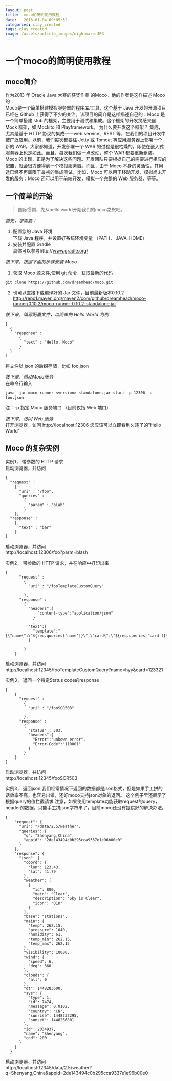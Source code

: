 ```yaml
---
layout: post
title:  moco的简明使用教程
date:   2016-01-04 09:05:32
categories: clay_created
tags: clay_created
image: /assets/article_images/nightmare.JPG
---
```

# 一个moco的简明使用教程   

## moco简介
作为2013 年 Oracle Java 大赛的获奖作品 的Moco。他的作者是这样描述 Moco 的：   
Moco是一个简单搭建模拟服务器的程序库/工具，这个基于 Java 开发的开源项目已经在 Github 上获得了不少的关注。该项目的简介是这样描述自己的：Moco 是一个简单搭建 stub 的框架，主要用于测试和集成。这个框架的开发灵感来自 Mock 框架，如 Mockito 和 Playframework。
为什么要开发这个框架？
集成，尤其是基于 HTTP 协议的集成——web service、REST 等，在我们的项目开发中被广泛应用。以前，我们每次都要往 Jetty 或 Tomcat 等应用服务器上部署一个新的 WAR。大家都知道，开发部署一个 WAR 的过程是很枯燥的，即使在嵌入式服务器上也是如此。而且，每次我们做一点改动，整个 WAR 都要重新组装。
Moco 的出现，正是为了解决这些问题。开发团队只要根据自己的需要进行相应的配置，就会很方便得到一个模拟服务器。而且，由于 Moco 本身的灵活性，其用途已经不再局限于最初的集成测试，比如，Moco 可以用于移动开发，模拟尚未开发的服务；Moco 还可以用于前端开发，模拟一个完整的 Web 服务器，等等。

## 一个简单的开始
> 国际惯例，先从hello world开始我们的moco之旅吧。   

_首先，您需要：_   
1. 配置您的 Java 环境   
    下载 Java 程序，并设置好系统环境变量 （PATH， JAVA_HOME）   
2. 安装并配置 Gradle   
    具体可以参考http://www.gradle.org/

_接下来，按照下面的步骤安装 Moco_   
1. 获取 Moco 源文件,使用 git 命令，获取最新的代码

```
git clone https://github.com/dreamhead/moco.git
```

2. 也可以直接下载编译好的 Jar 文件，目前最新版本0.10.2    
http://repo1.maven.org/maven2/com/github/dreamhead/moco-runner/0.10.2/moco-runner-0.10.2-standalone.jar   

_接下来，编写配置文件，以简单的 Hello World 为例_   
```
[
  {
    "response" :
      {
        "text" : "Hello, Moco"
      }
  }
]
```

将文件以 json 的后缀存储，比如 foo.json

_接下来，启动Moco服务_   
在命令行输入

```
java -jar moco-runner-<version>-standalone.jar start -p 12306 -c foo.json
```

注：-p 指定 Moco 服务端口 （目前仅指 Web 端口）   

_接下来，访问 Web 服务_   
打开浏览器，访问 http://localhost:12306
您应该可以立即看到久违了的"Hello World"

## Moco 的复杂实例

实例1， 带参数的 HTTP 请求   
启动浏览器，并访问  

```
{
  "request" :
    {
      "uri" : "/foo",
      "queries" :
        {
          "param" : "blah"
        }
    },
  "response" :
    {
      "text" : "bar"
    }
}
```
   
启动浏览器，并访问   
http://localhost:12306/foo?parm=blash

实例2， 带参数的 HTTP 请求，并在响应中打印出来
```
{
      "request" :
        {
          "uri" : "/fooTemplateCustomQuery"
          
        },
      "response" :
        {
          "headers":{
              "content-type":"application/json"
            }
            ,
          "text":{
            "template":"{\"name\":\"${req.queries['name']}\",\"card\":\"${req.queries['card']}\"}"
          }
           
        }
    }
```

启动浏览器，并访问   
http://localhost:12345/fooTemplateCustomQuery?name=hyy&card=123321

实例3， 返回一个特定Status code的response
```
[
    {
      "request" :
        {
          "uri" : "/fooSCR503"
          
        },
      "response" :
        {
          "status" : 503,
          "headers":{
            "Error":"unkown error",
            "Error-Code":"110001"
          }
        }
    }
]
```

启动浏览器，并访问   
http://localhost:12345/fooSCR503


实例3， 返回json
我们经常情况下返回的数据都是json格式，但是如果手工拼的话效率不高，也容易出错，还好moco支持json对象的返回。
这个例子里还展示了根据query的值拦截请求
注意，如果使用template功能获取request的query，header的数据，只能手工拼json字符串了，目前moco还没有提供好的解决办法。
```
{
    "request": {
      "uri": "/data/2.5/weather",
      "queries": {
        "q": "Shenyang,China",
        "appid": "2de143494c0b295cca9337e1e96b00e0"
      }
    },
    "response": {
      "json": {
        "coord": {
          "lon": 123.43,
          "lat": 41.79
        },
        "weather": [
          {
            "id": 800,
            "main": "Clear",
            "description": "Sky is Clear",
            "icon": "01n"
          }
        ],
        "base": "stations",
        "main": {
          "temp": 262.15,
          "pressure": 1040,
          "humidity": 61,
          "temp_min": 262.15,
          "temp_max": 262.15
        },
        "visibility": 10000,
        "wind": {
          "speed": 6,
          "deg": 360
        },
        "clouds": {
          "all": 0
        },
        "dt": 1448283600,
        "sys": {
          "type": 1,
          "id": 7474,
          "message": 0.0102,
          "country": "CN",
          "sunrise": 1448232295,
          "sunset": 1448266801
        },
        "id": 2034937,
        "name": "Shenyang",
        "cod": 200
      }
    }
  }
```

启动浏览器，并访问   
http://localhost:12345/data/2.5/weather?q=Shenyang,China&appid=2de143494c0b295cca9337e1e96b00e0

